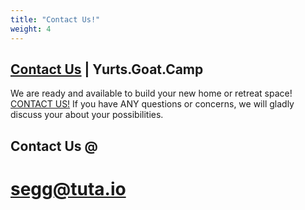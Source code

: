```yaml
---
title: "Contact Us!"
weight: 4
---
```


## [Contact Us](mailto:segg@tuta.io) | Yurts.Goat.Camp

We are ready and available to build your new home or retreat space! [CONTACT US!](mailto:segg@tuta.io) If you have ANY questions or concerns, we will gladly discuss your about your possibilities.

## Contact Us @
# [segg@tuta.io](segg@tuta.io)
